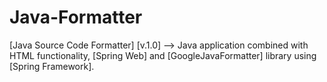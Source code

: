 # Java-Formatter
[Java Source Code Formatter] [v.1.0] --> Java application combined with HTML functionality, [Spring Web] and [GoogleJavaFormatter] library using [Spring Framework].
